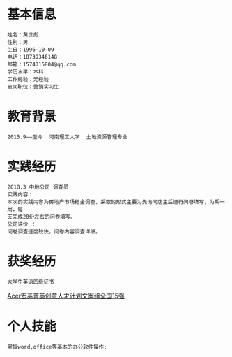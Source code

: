基本信息
=====
    姓名：黄世彪
    性别：男
    生日：1996-10-09
    电话：18739346148
    邮箱：1574015804@qq.com
    学历水平：本科
    工作经验：无经验
    意向职位：营销实习生

教育背景
======
    2015.9——至今  河南理工大学  土地资源管理专业
 
实践经历
=====
    2018.3 中地公司 调查员
    实践内容：
    本次的实践内容为房地产市场租金调查，采取的形式主要为先询问店主后进行问卷填写，为期一周，每
    天完成20份左右的问卷填写。
    公司评价 ：
    问卷调查速度较快，问卷内容调查详细。

获奖经历
=====
    大学生英语四级证书

 [Acer宏碁菁英创意人才计划文案组全国15强](https://github.com/sae6/myresume/blob/master/640.webp.jpg)

个人技能
=====
    掌握word,office等基本的办公软件操作;
